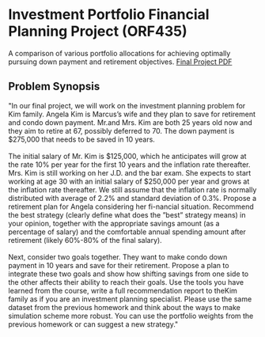 # Investment Portfolio Financial Planning Project (ORF435)
A comparison of various portfolio allocations for achieving optimally pursuing down payment and retirement objectives.
[Final Project PDF](https://github.com/nicholaskim6/financial-planning-ORF435/blob/master/ORF435_Final_Project.pdf)

## Problem Synopsis
"In our final project, we will work on the investment planning problem for Kim family. Angela Kim is Marcus’s wife and they plan to save for retirement and condo down payment. Mr.and Mrs. Kim are both 25 years old now and they aim to retire at 67, possibly deferred to 70. The down payment is $275,000 that needs to be saved in 10 years.
<br><br>
The initial salary of Mr.  Kim is $125,000, which he anticipates will grow at the rate 10% per year for the first 10 years and the inflation rate thereafter. Mrs.  Kim is still working on her J.D. and the bar exam. She expects to start working at age 30 with an initial salary of $250,000 per year and grows at the inflation rate thereafter. We still assume that the inflation rate is normally distributed with average of 2.2% and standard deviation of 0.3%. Propose a retirement plan for Angela considering her fi-nancial situation. Recommend the best strategy (clearly define what does the ”best” strategy means) in your opinion, together with the appropriate savings amount (as a percentage of salary) and the comfortable annual spending amount after retirement (likely 60%-80% of the final salary).
<br><br>
Next, consider two goals together. They want to make condo down payment in 10 years and save for their retirement. Propose a plan to integrate these two goals and show how shifting savings from one side to the other affects their ability to reach their goals. Use the tools you have learned from the course, write a full recommendation report to theKim family as if you are an investment planning specialist. Please use the same dataset from the previous homework and think about the ways to make simulation scheme more robust. You can use the portfolio weights from the previous homework or can suggest a new strategy."

